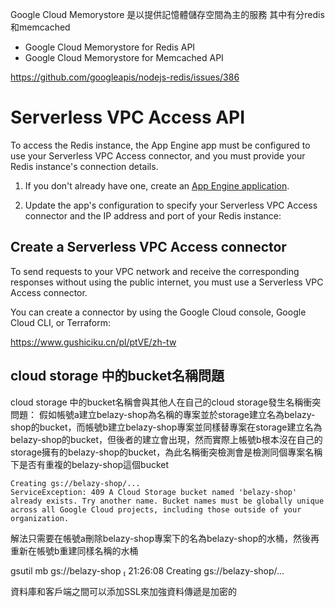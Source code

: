 
Google Cloud Memorystore 是以提供記憶體儲存空間為主的服務
其中有分redis和memcached
- Google Cloud Memorystore for Redis API
- Google Cloud Memorystore for Memcached API


https://github.com/googleapis/nodejs-redis/issues/386


# Serverless VPC Access API
To access the Redis instance, the App Engine app must be configured to use your Serverless VPC Access connector, and you must provide your Redis instance's connection details.

1.  If you don't already have one, create an [App Engine application](https://console.cloud.google.com/projectselector/appengine/create).
    
2.  Update the app's configuration to specify your Serverless VPC Access connector and the IP address and port of your Redis instance:
## Create a Serverless VPC Access connector

To send requests to your VPC network and receive the corresponding responses without using the public internet, you must use a Serverless VPC Access connector.

You can create a connector by using the Google Cloud console, Google Cloud CLI, or Terraform:


https://www.gushiciku.cn/pl/ptVE/zh-tw


## cloud storage 中的bucket名稱問題
cloud storage 中的bucket名稱會與其他人在自己的cloud storage發生名稱衝突問題：
假如帳號a建立belazy-shop為名稱的專案並於storage建立名為belazy-shop的bucket，而帳號b建立belazy-shop專案並同樣替專案在storage建立名為belazy-shop的bucket，但後者的建立會出現，然而實際上帳號b根本沒在自己的storage擁有的belazy-shop的bucket，為此名稱衝突檢測會是檢測同個專案名稱下是否有重複的belazy-shop這個bucket
```
Creating gs://belazy-shop/...
ServiceException: 409 A Cloud Storage bucket named 'belazy-shop' already exists. Try another name. Bucket names must be globally unique across all Google Cloud projects, including those outside of your organization.
```

解法只需要在帳號a刪除belazy-shop專案下的名為belazy-shop的水桶，然後再重新在帳號b重建同樣名稱的水桶

gsutil mb gs://belazy-shop                                                   21:26:08
Creating gs://belazy-shop/...


資料庫和客戶端之間可以添加SSL來加強資料傳遞是加密的
